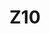 ---
basin: 'No'
cudn: true
floor: Ground
grade: 6
images:
- /assets/images/rooms/noc/Z10%201.jpg
living_room: 'No'
location: North Court
name: Z10
network: Wired and Wireless
title: Z10
---
